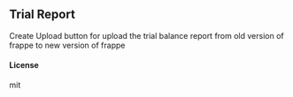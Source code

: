 ## Trial Report

Create Upload button for upload the trial balance report from old version of frappe to new version of frappe

#### License

mit